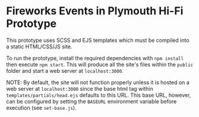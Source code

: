 # Fireworks Events in Plymouth Hi-Fi Prototype

This prototype uses SCSS and EJS templates which must be compiled into a static HTML/CSS/JS site. 

To run the prototype, install the required dependencies with `npm install` then execute `npm start`. This will produce all the site's files within the `public` folder and start a web server at `localhost:3000`. 

NOTE: By default, the site will not function properly unless it is hosted on a web server at `localhost:3000` since the base html tag within `templates/partials/head.ejs` defaults to this URL. This base URL, however, can be configured by setting the `BASEURL` environment variable before execution (see `set-base.js`).